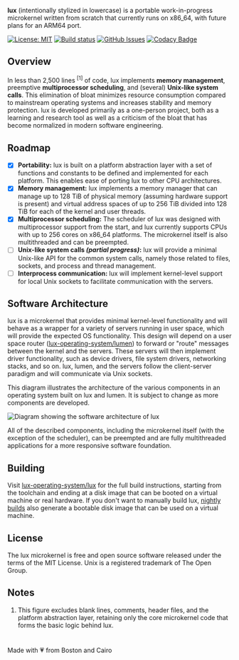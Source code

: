 **lux** (intentionally stylized in lowercase) is a portable work-in-progress microkernel written from scratch that currently runs on x86_64, with future plans for an ARM64 port.

[![License: MIT](https://img.shields.io/github/license/lux-operating-system/kernel?color=red)](https://github.com/lux-operating-system/kernel/blob/main/LICENSE) [![Build status](https://github.com/lux-operating-system/kernel/actions/workflows/build-mac.yml/badge.svg)](https://github.com/lux-operating-system/kernel/actions) [![GitHub Issues](https://img.shields.io/github/issues/lux-operating-system/kernel)](https://github.com/lux-operating-system/kernel/issues) [![Codacy Badge](https://app.codacy.com/project/badge/Grade/3e2b1b7fdc9346988ec577bcbede86b2)](https://app.codacy.com?utm_source=gh&utm_medium=referral&utm_content=&utm_campaign=Badge_grade)

## Overview
In less than 2,500 lines <sup>[1]</sup> of code, lux implements **memory management**, preemptive **multiprocessor scheduling**, and (several) **Unix-like system calls**. This elimination of bloat minimizes resource consumption compared to mainstream operating systems and increases stability and memory protection. lux is developed primarily as a one-person project, both as a learning and research tool as well as a criticism of the bloat that has become normalized in modern software engineering.

## Roadmap
- [x] **Portability:** lux is built on a platform abstraction layer with a set of functions and constants to be defined and implemented for each platform. This enables ease of porting lux to other CPU architectures.
- [x] **Memory management:** lux implements a memory manager that can manage up to 128 TiB of physical memory (assuming hardware support is present) and virtual address spaces of up to 256 TiB divided into 128 TiB for each of the kernel and user threads.
- [x] **Multiprocessor scheduling:** The scheduler of lux was designed with multiprocessor support from the start, and lux currently supports CPUs with up to 256 cores on x86_64 platforms. The microkernel itself is also multithreaded and can be preempted.
- [ ] **Unix-like system calls _(partial progress)_:** lux will provide a minimal Unix-like API for the common system calls, namely those related to files, sockets, and process and thread management.
- [ ] **Interprocess communication:** lux will implement kernel-level support for local Unix sockets to facilitate communication with the servers.

## Software Architecture
lux is a microkernel that provides minimal kernel-level functionality and will behave as a wrapper for a variety of servers running in user space, which will provide the expected OS functionality. This design will depend on a user space router ([lux-operating-system/lumen](https://github.com/lux-operating-system/lumen)) to forward or "route" messages between the kernel and the servers. These servers will then implement driver functionality, such as device drivers, file system drivers, networking stacks, and so on. lux, lumen, and the servers follow the client-server paradigm and will communicate via Unix sockets.

This diagram illustrates the architecture of the various components in an operating system built on lux and lumen. It is subject to change as more components are developed.

![Diagram showing the software architecture of lux](https://jewelcodes.io/res/posts/postdata/7d0ff176d0a68f16603c5030937b325f66d8bd777193d.png)

All of the described components, including the microkernel itself (with the exception of the scheduler), can be preempted and are fully multithreaded applications for a more responsive software foundation.

## Building
Visit [lux-operating-system/lux](https://github.com/lux-operating-system/lux) for the full build instructions, starting from the toolchain and ending at a disk image that can be booted on a virtual machine or real hardware. If you don't want to manually build lux, [nightly builds](https://github.com/lux-operating-system/lux/actions) also generate a bootable disk image that can be used on a virtual machine.

## License
The lux microkernel is free and open source software released under the terms of the MIT License. Unix is a registered trademark of The Open Group.

## Notes
1. This figure excludes blank lines, comments, header files, and the platform abstraction layer, retaining only the core microkernel code that forms the basic logic behind lux.

#

Made with 💗 from Boston and Cairo

